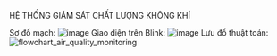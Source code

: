 HỆ THỐNG GIÁM SÁT CHẤT LƯỢNG KHÔNG KHÍ

Sơ đồ mạch: ![image](https://github.com/user-attachments/assets/140f07c1-9eee-48a7-a934-d688470f6176)
Giao diện trên Blink: ![image](https://github.com/user-attachments/assets/32ed5026-378f-4184-97ec-01418935fe0a)
Lưu đồ thuật toán: ![flowchart_air_quality_monitoring](https://github.com/user-attachments/assets/9d5f087b-85c7-4732-bf6b-828a94590963)

